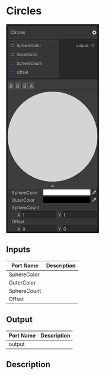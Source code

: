 # Circles
![Mixture.Circles](../../images/Mixture.Circles.png)
## Inputs
Port Name | Description
--- | ---
SphereColor | 
OuterColor | 
SphereCount | 
Offset | 

## Output
Port Name | Description
--- | ---
output | 

## Description


